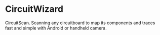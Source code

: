 # CircuitWizard
CircuitScan. Scanning any circuitboard to map its components and traces fast and simple with Android or handheld camera.
